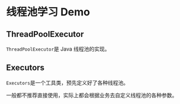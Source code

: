 # 线程池学习 Demo

## ThreadPoolExecutor

`ThreadPoolExecutor`是 Java 线程池的实现。

## Executors
`Executors`是一个工具类，预先定义好了各种线程池。

一般都不推荐直接使用，实际上都会根据业务去自定义线程池的各种参数。
